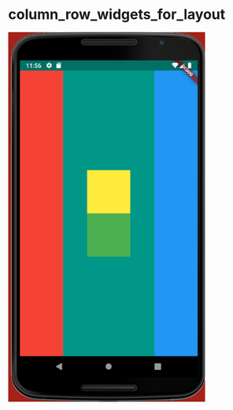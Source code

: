 # column_row_widgets_for_layout

<img src="https://github.com/VictoriaXY6/column_row_widgets-_for_layout/blob/main/column_row_widgets_for_layout.png" alt="column_row_widgets_for_layout" width="400"/>

